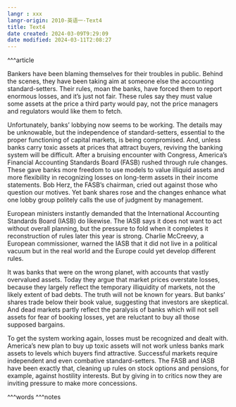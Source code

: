 ```yaml
---
langr : xxx
langr-origin: 2010-英语一-Text4
title: Text4
date created: 2024-03-09T9:29:09
date modified: 2024-03-11T2:08:27
---
```


^^^article

Bankers have been blaming themselves for their troubles in public. Behind the scenes, they have been taking aim at someone else the accounting standard-setters. Their rules, moan the banks, have forced them to report enormous losses, and it’s just not fair. These rules say they must value some assets at the price a third party would pay, not the price managers and regulators would like them to fetch.

Unfortunately, banks’ lobbying now seems to be working. The details may be unknowable, but the independence of standard-setters, essential to the proper functioning of capital markets, is being compromised. And, unless banks carry toxic assets at prices that attract buyers, reviving the banking system will be difficult. After a bruising encounter with Congress, America’s Financial Accounting Standards Board (FASB) rushed through rule changes. These gave banks more freedom to use models to value illiquid assets and more flexibility in recognizing losses on long-term assets in their income statements. Bob Herz, the FASB’s chairman, cried out against those who question our motives. Yet bank shares rose and the changes enhance what one lobby group politely calls the use of judgment by management.

European ministers instantly demanded that the International Accounting Standards Board (IASB) do likewise. The IASB says it does not want to act without overall planning, but the pressure to fold when it completes it reconstruction of rules later this year is strong. Charlie McCreevy, a European commissioner, warned the IASB that it did not live in a political vacuum but in the real world and the Europe could yet develop different rules.

It was banks that were on the wrong planet, with accounts that vastly overvalued assets. Today they argue that market prices overstate losses, because they largely reflect the temporary illiquidity of markets, not the likely extent of bad debts. The truth will not be known for years. But banks’ shares trade below their book value, suggesting that investors are skeptical. And dead markets partly reflect the paralysis of banks which will not sell assets for fear of booking losses, yet are reluctant to buy all those supposed bargains.

To get the system working again, losses must be recognized and dealt with. America’s new plan to buy up toxic assets will not work unless banks mark assets to levels which buyers find attractive. Successful markets require independent and even combative standard-setters. The FASB and IASB have been exactly that, cleaning up rules on stock options and pensions, for example, against hostility interests. But by giving in to critics now they are inviting pressure to make more concessions.




^^^words
^^^notes

